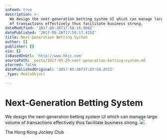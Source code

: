 ```yaml
---
inFeed: true
description: >-
  We design the next-generation betting system UI which can manage large volume
  of transactions effectively thus facilitate business strong.
dateModified: '2017-05-26T17:58:16.980Z'
datePublished: '2017-05-26T17:58:17.415Z'
title: Next-Generation Betting System
author: []
publisher: {}
via: {}
isBasedOnUrl: 'http://www.hkjc.com'
sourcePath: _posts/2017-05-26-next-generation-betting-system.md
starred: false
datePublishedOriginal: '2017-05-26T17:57:54.252Z'
_type: MediaObject

---
```

# Next-Generation Betting System

We design the next-generation betting system UI which can manage large volume of transactions effectively thus facilitate business strong.
![](https://the-grid-user-content.s3-us-west-2.amazonaws.com/a806d4e7-2ddd-4917-a309-3cc510696086.jpg)

<article style=""><p>The Hong Kong Jockey Club</p></article>